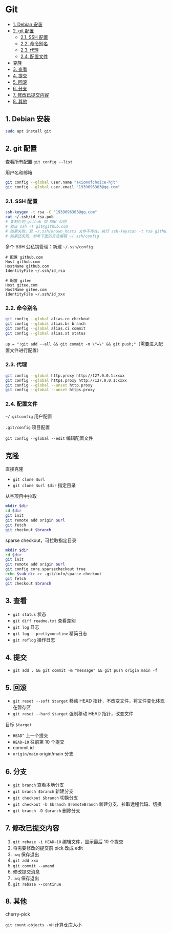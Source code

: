 # Git

- [1. Debian 安装](#1-debian-安装)
- [2. git 配置](#2-git-配置)
  - [2.1. SSH 配置](#21-ssh-配置)
  - [2.2. 命令别名](#22-命令别名)
  - [2.3. 代理](#23-代理)
  - [2.4. 配置文件](#24-配置文件)
- [克隆](#克隆)
- [3. 查看](#3-查看)
- [4. 提交](#4-提交)
- [5. 回滚](#5-回滚)
- [6. 分支](#6-分支)
- [7. 修改已提交内容](#7-修改已提交内容)
- [8. 其他](#8-其他)

## 1. Debian 安装

```bash
sudo apt install git
```

## 2. git 配置

查看所有配置 `git config --list`

用户名和邮箱

```sh
git config --global user.name "axiomofchoice-hjt"
git config --global user.email "1939696303@qq.com"
```

### 2.1. SSH 配置

```sh
ssh-keygen -t rsa -C "1939696303@qq.com"
cat ~/.ssh/id_rsa.pub
# 复制后到 github 加 SSH 公钥
# 验证 ssh -T git@github.com
# 如果失败，且 ~/.ssh/known_hosts 文件不存在，执行 ssh-keyscan -t rsa github.com >> ~/.ssh/known_hosts
# 如果还失败，参考下面的方法编辑 ~/.ssh/config
```

多个 SSH 公私钥管理：新建 `~/.ssh/config`

```text
# 配置 github.com
Host github.com
HostName github.com
IdentityFile ~/.ssh/id_rsa

# 配置 gitee
Host gitee.com
HostName gitee.com
IdentityFile ~/.ssh/id_xxx
```

### 2.2. 命令别名

```sh
git config --global alias.co checkout
git config --global alias.br branch
git config --global alias.ci commit
git config --global alias.st status
```

`up = "!git add --all && git commit -m \"=\" && git push;"`（需要进入配置文件进行配置）

### 2.3. 代理

```sh
git config --global http.proxy http://127.0.0.1:xxxx
git config --global https.proxy http://127.0.0.1:xxxx
git config --global --unset http.proxy
git config --global --unset https.proxy
```

### 2.4. 配置文件

`~/.gitconfig` 用户配置

`.git/config` 项目配置

`git config --global --edit` 编辑配置文件

## 克隆

直接克隆

- `git clone $url`
- `git clone $url $dir` 指定目录

从空项目中拉取

```sh
mkdir $dir
cd $dir
git init
git remote add origin $url
git fetch
git checkout $branch
```

sparse checkout，可拉取指定目录

```sh
mkdir $dir
cd $dir
git init
git remote add origin $url
git config core.sparsecheckout true
echo $sub_dir >> .git/info/sparse-checkout
git fetch
git checkout $branch
```

## 3. 查看

- `git status` 状态
- `git diff readme.txt` 查看差别
- `git log` 日志
- `git log --pretty=oneline` 精简日志
- `git reflog` 操作日志

## 4. 提交

- `git add . && git commit -m "message" && git push origin main -f`

## 5. 回滚

- `git reset --soft $target` 移动 HEAD 指针，不改变文件，将文件变化体现在暂存区
- `git reset --hard $target` 强制移动 HEAD 指针，改变文件

目标 `$target`

- `HEAD^` 上一个提交
- `HEAD~10` 往前第 10 个提交
- commit id
- `origin/main` origin/main 分支

## 6. 分支

- `git branch` 查看本地分支
- `git branch $branch` 新建分支
- `git checkout $branch` 切换分支
- `git checkout -b $branch $remoteBranch` 新建分支、拉取远程代码、切换
- `git branch -D $branch` 删除分支

## 7. 修改已提交内容

1. `git rebase -i HEAD~10` 编辑文件，显示最后 10 个提交
2. 将需要修改的提交前 pick 改成 edit
3. `:wq` 保存退出
4. `git add xxx`
5. `git commit --amend`
6. 修改提交消息
7. `:wq` 保存退出
8. `git rebase --continue`

## 8. 其他

cherry-pick

`git count-objects -vH` 计算仓库大小
